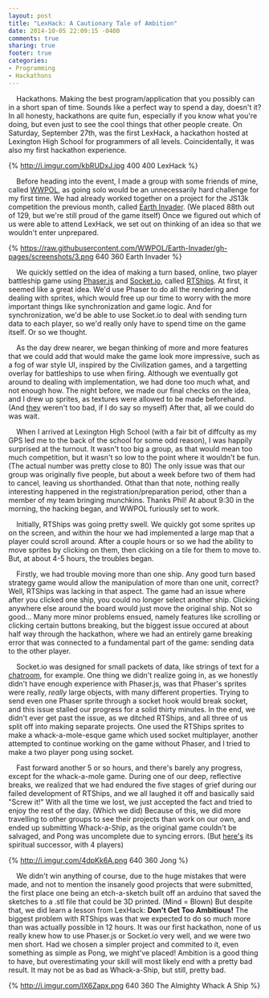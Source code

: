 ```yaml
---
layout: post
title: "LexHack: A Cautionary Tale of Ambition"
date: 2014-10-05 22:09:15 -0400
comments: true
sharing: true
footer: true
categories: 
- Programming
- Hackathons
---
```


&nbsp;&nbsp;&nbsp;&nbsp;Hackathons. Making the best program/application that you possibly can in a short span of time. Sounds like a perfect way to spend a day, doesn't it? In all honesty, hackathons are quite fun, especially if you know what you're doing, but even just to see the cool things that other people create. On Saturday, September 27th, was the first LexHack, a hackathon hosted at Lexington High School for programmers of all levels. Coincidentally, it was also my first hackathon experience.

<!--more-->

{% http://i.imgur.com/kbRUDxJ.jpg 400 400 LexHack %}

&nbsp;&nbsp;&nbsp;&nbsp;Before heading into the event, I made a group with some friends of mine, called [WWPOL](https://github.com/WWPOL), as going solo would be an unnecessarily hard challenge for my first time. We had already worked together on a project for the JS13k competition the previous month, called [Earth Invader](https://github.com/WWPOL/Earth-Invader). (We placed 88th out of 129, but we're still proud of the game itself) Once we figured out which of us were able to attend LexHack, we set out on thinking of an idea so that we wouldn't enter unprepared.

{% https://raw.githubusercontent.com/WWPOL/Earth-Invader/gh-pages/screenshots/3.png 640 360 Earth Invader %}

&nbsp;&nbsp;&nbsp;&nbsp;We quickly settled on the idea of making a turn based, online, two player battleship game using [Phaser.js](http://phaser.io/) and [Socket.io](http://socket.io/), called [RTShips](https://github.com/WWPOL/RTShips). At first, it seemed like a great idea. We'd use Phaser to do all the rendering and dealing with sprites, which would free up our time to worry with the more important things like synchronization and game logic. And for synchronization, we'd be able to use Socket.io to deal with sending turn data to each player, so we'd really only have to spend time on the game itself. Or so we thought.

&nbsp;&nbsp;&nbsp;&nbsp;As the day drew nearer, we began thinking of more and more features that we could add that would make the game look more impressive, such as a fog of war style UI, inspired by the Civilization games, and a targetting overlay for battleships to use when firing. Although we eventually got around to dealing with implementation, we had done too much what, and not enough how. The night before, we made our final checks on the idea, and I drew up sprites, as textures were allowed to be made beforehand. (And [they](https://github.com/WWPOL/RTShips/tree/master/public/assets/ships) weren't too bad, if I do say so myself) After that, all we could do was wait.

&nbsp;&nbsp;&nbsp;&nbsp;When I arrived at Lexington High School (with a fair bit of diffculty as my GPS led me to the back of the school for some odd reason), I was happily surprised at the turnout. It wasn't too big a group, as that would mean too much competition, but it wasn't so low to the point where it wouldn't be fun. (The actual number was pretty close to 80) The only issue was that our group was originally five people, but about a week before two of them had to cancel, leaving us shorthanded. Othat than that note, nothing really interesting happened in the registration/preparation period, other than a member of my team bringing munchkins. Thanks Phil! At about 9:30 in the morning, the hacking began, and WWPOL furiously set to work.

&nbsp;&nbsp;&nbsp;&nbsp;Initially, RTShips was going pretty swell. We quickly got some sprites up on the screen, and within the hour we had implemented a large map that a player could scroll around. After a couple hours or so we had the ability to move sprites by clicking on them, then clicking on a tile for them to move to. But, at about 4-5 hours, the troubles began.

&nbsp;&nbsp;&nbsp;&nbsp;Firstly, we had trouble moving more than one ship. Any good turn based strategy game would allow the manipulation of more than one unit, correct? Well, RTShips was lacking in that aspect. The game had an issue where after you clicked one ship, you could no longer select another ship. Clicking anywhere else around the board would just move the original ship. Not so good... Many more minor problems ensued, namely features like scrolling or clicking certain buttons breaking, but the biggest issue occured at about half way through the hackathon, where we had an entirely game breaking error that was connected to a fundamental part of the game: sending data to the other player.

&nbsp;&nbsp;&nbsp;&nbsp;Socket.io was designed for small packets of data, like strings of text for a [chatroom](https://github.com/philsiff/ChatAnon), for example. One thing we didn't realize going in, as we honestly didn't have enough experience with Phaser.js, was that Phaser's sprites were really, *really* large objects, with many different properties. Trying to send even one Phaser sprite through a socket hook would break socket, and this issue stalled our progress for a solid thirty minutes. In the end, we didn't ever get past the issue, as we ditched RTShips, and all three of us split off into making separate projects. One used the RTShips sprites to make a whack-a-mole-esque game which used socket multiplayer, another attempted to continue working on the game without Phaser, and I tried to make a two player pong using socket. 

&nbsp;&nbsp;&nbsp;&nbsp;Fast forward another 5 or so hours, and there's barely any progress, except for the whack-a-mole game. During one of our deep, reflective breaks, we realized that we had endured the five stages of grief during our failed development of RTShips, and we all laughed it off and basically said "Screw it!" With all the time we lost, we just accepted the fact and tried to enjoy the rest of the day. (Which we did) Because of this, we did more travelling to other groups to see their projects than work on our own, and ended up submitting Whack-a-Ship, as the original game couldn't be salvaged, and Pong was uncomplete due to syncing errors. (But [here's](https://github.com/ROODAY/Jong) its spiritual successor, with 4 players)

{% http://i.imgur.com/4dpKk6A.png 640 360 Jong %}

&nbsp;&nbsp;&nbsp;&nbsp;We didn't win anything of course, due to the huge mistakes that were made, and not to mention the insanely good projects that were submitted, the first place one being an etch-a-sketch built off an arduino that saved the sketches to a .stl file that could be 3D printed. (Mind = Blown) But despite that, we did learn a lesson from LexHack: **Don't Get Too Ambitious!** The biggest problem with RTShips was that we expected to do so much more than was actually possible in 12 hours. It was our first hackathon, none of us really knew how to use Phaser.js or Socket.io very well, and we were two men short. Had we chosen a simpler project and commited to it, even something as simple as Pong, we might've placed! Ambition is a good thing to have, but overestimating your skill will most likely end with a pretty bad result. It may not be as bad as Whack-a-Ship, but still, pretty bad.

{% http://i.imgur.com/IX6Zapx.png 640 360 The Almighty Whack A Ship %}